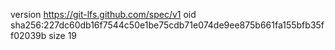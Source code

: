 version https://git-lfs.github.com/spec/v1
oid sha256:227dc60db16f7544c50e1be75cdb71e074de9ee875b661fa155bfb35ff02039b
size 19
